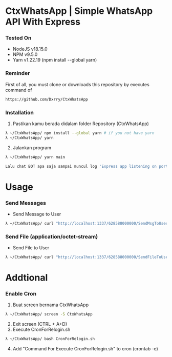 # CtxWhatsApp | Simple WhatsApp API With Express
### Tested On
* NodeJS v18.15.0
* NPM v9.5.0
* Yarn v1.22.19 (npm install --global yarn)


### Reminder
First of all, you must clone or downloads this repository by executes command of 
```bash
https://github.com/Dxrry/CtxWhatsApp
```

### Installation
1. Pastikan kamu berada didalam folder Repository (CtxWhatsApp)
```bash
λ ~/CtxWhatsApp/ npm install --global yarn # if you not have yarn
λ ~/CtxWhatsApp/ yarn
```

2. Jalankan program
```bash
λ ~/CtxWhatsApp/ yarn main

Lalu chat BOT apa saja sampai muncul log 'Express app listening on port 1337'
```

# Usage
### Send Messages
* Send Message to User
```bash
λ ~/CtxWhatsApp/ curl "http://localhost:1337/628588000000/SendMsgToUser" -X POST -d "Hello Fucking World"
```
### Send File (application/octet-stream)
* Send File to User
```bash
λ ~/CtxWhatsApp/ curl "http://localhost:1337/628588000000/SendFileToUser -F "file=@FxxckingFiles.zip"
```

# Addtional
### Enable Cron
1. Buat screen bernama CtxWhatsApp
```bash
λ ~/CtxWhatsApp/ screen -S CtxWhatsApp
```
2. Exit screen (CTRL + A+D)
3. Execute CronForRelogin.sh
```bash
λ ~/CtxWhatsApp/ bash CronForRelogin.sh
```
4. Add "Command For Execute CronForRelogin.sh" to cron (crontab -e)